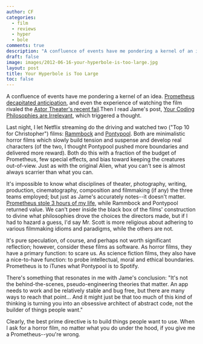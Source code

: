 ```yaml
---
author: CF
categories:
  - film
  - reviews
  - hyper
  - bole
comments: true
description: "A confluence of events have me pondering a kernel of an idea..."
draft: false
image: images/2012-06-16-your-hyperbole-is-too-large.jpg
layout: post
title: Your Hyperbole is Too Large
toc: false
---
```

    
A confluence of events have me pondering a kernel of an idea. [Prometheus decapitated anticipation](http://www.sabotagetimes.com/tv-film/prometheus-reviewed-save-yourself-the-money-watch-alien-on-dvd-instead/), and even the experience of watching the film rivaled the [Astor Theater's recent fail](http://astortheatreblog.wordpress.com/2012/01/26/what-happened-last-night/).Then I read Jame's post, [Your Coding Philosophies are Irrelevant](http://prog21.dadgum.com/142.html), which triggered a thought.    
    
Last night, I let Netflix streaming do the driving and watched two ("Top 10 for Christopher") films: [Rammbock](http://www.imdb.com/title/tt1583356/) and [Pontypool](http://www.imdb.com/title/tt1226681/). Both are minimalistic horror films which slowly build tension and suspense and develop real characters (of the two, I thought Pontypool pushed more boundaries and delivered more reward). Both do this with a fraction of the budget of Prometheus, few special effects, and bias toward keeping the creatures out-of-view. Just as with the original Alien, what you can't see is almost always scarrier than what you can.    
    
It's impossible to know what disciplines of theater, photography, writing, production, cinematography, composition and filmmaking (if any) the three teams employed; but just as Jame's accurately notes--it doesn't matter. [Prometheus stole 3 hours of my life](http://i.imgur.com/tiBQO.jpg), while Rammbock and Pontypool returned value. We can't peer inside the black box of the films' construction to divine what philosophies drove the choices the directors made, but if I had to hazard a guess, I'd say Mr. Scott is more religious about adhering to various filmmaking idioms and paradigms, while the others are not.    
    
It's pure speculation, of course, and perhaps not worth significant reflection; however, consider these films as software. As horror films, they have a primary function: to scare us. As science fiction films, they also have a nice-to-have function: to probe intellectual, moral and ethical boundaries. Prometheus is to iTunes what Pontypool is to Spotify.    
    
There's something that resonates in me with Jame's conclusion: "It's not the behind-the-scenes, pseudo-engineering theories that matter. An app needs to work and be relatively stable and bug free, but there are many ways to reach that point... And it might just be that too much of this kind of thinking is turning you into an obsessive architect of abstract code, not the builder of things people want."    
    
Clearly, the best prime directive is to build things people want to use. When I ask for a horror film, no matter what you do under the hood, if you give me a Prometheus--you're wrong.    
